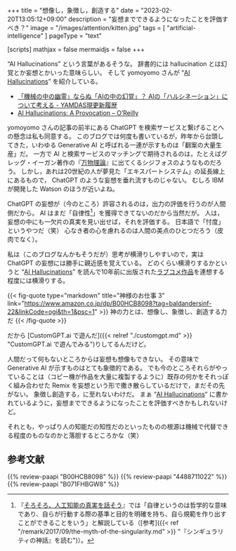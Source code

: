 +++
title = "想像し，象徴し，創造する"
date =  "2023-02-20T13:05:12+09:00"
description = "妄想までできるようになったことを評価すべき？"
image = "/images/attention/kitten.jpg"
tags = [ "artificial-intelligence" ]
pageType = "text"

[scripts]
  mathjax = false
  mermaidjs = false
+++

“AI Hallucinations” という言葉があるそうな。
辞書的には hallucination とは幻覚とか妄想とかいった意味らしい。
そして yomoyomo さんが “[AI Hallucinations]” を紹介している。

- [「機械の中の幽霊」ならぬ「AIの中の幻覚」？ AIの「ハルシネーション」について考える - YAMDAS現更新履歴](https://yamdas.hatenablog.com/entry/20230220/ai-hallucination)
- [AI Hallucinations: A Provocation – O’Reilly][AI Hallucinations]

yomoyomo さんの記事の前半にある ChatGPT を検索サービスと繋げることへの懸念は私も同意する。
このブログでは何度も書いているが，昨年から台頭してきた，いわゆる Generative AI と呼ばれる一連が示すものは「翻案の大量生産」だ。
一方で AI と検索サービスのマッチングで期待されるのは，たとえばグレッグ・イーガン著作の『[万物理論](https://www.amazon.co.jp/dp/4488711022?tag=baldandersinf-22&linkCode=ogi&th=1&psc=1)』に出てくるシジフォスのようなものだろう。
しかし，あれは20世紀の人が夢見た「エキスパートシステム」の延長線上にあるもので， ChatGPT のような妄想を垂れ流すものじゃない。
むしろ IBM が開発した Watson のほうが近いよね。

ChatGPT の妄想が（今のところ）許容されるのは，出力の評価を行うのが人間側だから。
AI はまだ「自律性[^ai1]」を獲得できてないのだから当然だが。
人は，妄想の中にも一欠片の真実を見い出せば，それを評価する。
日本語で「忖度」というやつだ（笑） 心なき者の心を慮れるのは人間の美点のひとつだろう（皮肉でなく）。

[^ai1]: 『[そろそろ、人工知能の真実を話そう](https://www.amazon.co.jp/dp/B071FHBGW8?tag=baldandersinf-22&linkCode=ogi&th=1&psc=1)』では「自律というのは哲学的な意味であり、自らが行動する際の基準と目的を明確を持ち、自ら規範を作り出すことができることをいう」と解説している（[参考]({{< ref "/remark/2017/09/the-myth-of-the-singularity.md" >}} "『シンギュラリティの神話』を読む")）。

私は（このブログなんかもそうだが）思考が横滑りしやすいので，実は ChatGPT の妄想には勝手に親近感を覚えている。
どのくらい横滑りするかというと “[AI Hallucinations]” を読んで10年前に出版された[ラブコメ作品](https://www.amazon.co.jp/dp/B00HCB8098?tag=baldandersinf-22&linkCode=ogi&th=1&psc=1 "神様のお仕事 3")を連想する程度には横滑りする。

{{< fig-quote type="markdown" title="神様のお仕事 3" link="https://www.amazon.co.jp/dp/B00HCB8098?tag=baldandersinf-22&linkCode=ogi&th=1&psc=1" >}}
神の力とは、想像し、象徴し、創造する力だ
{{< /fig-quote >}}

だから [CustomGPT.ai で遊んだ]({{< relref "./customgpt.md" >}} "CustomGPT.ai で遊んでみる")りしてるんだけど。

人間だって何もないところからは妄想も想像もできない。
その意味で Generative AI が示すものはとても象徴的である。
でも今のところそれらがやっていることは（コピー機が作品を大量に複製するように）既存の何かをそれっぽく組み合わせた Remix を妄想という形で撒き散らしているだけで，まだその先がない。
象徴し創造する，に至れないわけだ。
まぁ “[AI Hallucinations]” に書かれているように，妄想までできるようになったことを評価すべきかもしれないけど。

それとも，やっぱり人の知能だの知性だのといったものの根源は機械で代替できる程度のものなのかと落胆するところかな（笑）





[AI Hallucinations]: https://www.oreilly.com/radar/ai-hallucinations-a-provocation/ "AI Hallucinations: A Provocation – O’Reilly"

## 参考文献

{{% review-paapi "B00HCB8098" %}} <!-- 神様のお仕事 3 -->
{{% review-paapi "4488711022" %}} <!-- 万物理論 -->
{{% review-paapi "B071FHBGW8" %}} <!-- 人工知能の真実を話そう -->
